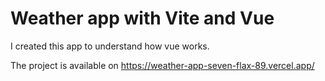 # Weather app with Vite and Vue

I created this app to understand how vue works.

The project is available on https://weather-app-seven-flax-89.vercel.app/